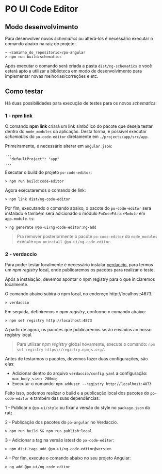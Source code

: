 # PO UI Code Editor

## Modo desenvolvimento

Para desenvolver novos *schematics* ou alterá-los é necessário executar o comando abaixo na raiz do projeto:

```
~ <caminho_do_repositorio>/po-angular
> npm run build:schematics
```

Após executar o comando será criada a pasta `dist/ng-schematics` e você estará apto a utilizar a biblioteca
em modo de desenvolvimento para implementar novas melhorias/correções e etc.

## Como testar

Há duas possibilidades para execução de testes para os novos *schematics*:

### 1 - npm link

O comando **npm link** criará um link simbólico do pacote que deseja testar dentro do `node_modules` da aplicação. Desta forma, é possível executar *schematics* do `po-code-editor` diretamente em `./projects/app/src/app`. 

Primeiramente, é necessário alterar em `angular.json`:

```
...
  "defaultProject": "app"
...
```

Executar o build do projeto `po-code-editor`:

``` 
> npm run build:code-editor 
```

Agora executaremos o comando de link:

``` 
> npm link dist/ng-code-editor 
```

Por fim, executando o comando abaixo, o pacote do `po-code-editor` será instalado e também será adicionado o módulo `PoCodeEditorModule` em `app.module.ts`:

``` 
> ng generate @po-ui/ng-code-editor:ng-add 
```

> Pra remover posteriormente o pacote `po-code-editor` do `node_modules` execute `npm uninstall @po-ui/ng-code-editor`.
### 2 - verdaccio

Para poder testar localmente é necessário instalar [verdaccio](https://github.com/verdaccio/verdaccio), para termos um *npm registry* local,
onde publicaremos os pacotes para realizar o teste.

Após a instalação, devemos apontar o npm registry para o que iniciaremos localmente.

O comando abaixo subirá o npm local, no endereço http://localhost:4873.

``` 
> verdaccio 
```

Em seguida, definiremos o *npm registry*, conforme o comando abaixo:

``` 
> npm set registry http://localhost:4873 
```

A partir de agora, os pacotes que publicaremos serão enviados ao nosso registry local.

> Para utilizar *npm registry* global novamente, execute o comando: `npm set registry https://registry.npmjs.org/`.

Antes de testarmos o pacotes, devemos fazer duas configurações, são elas:

- Adicionar dentro do arquivo ```verdaccio/config.yaml``` a configuração: `max_body_size: 200mb`;
- Executar o comando: ``` npm adduser --registry http://localhost:4873 ```

Feito isso, podemos realizar o build e a publicação local dos pacotes do `po-code-editor` e também das suas dependências:

1 - Publicar o `@po-ui/style` ou fixar a versão do style no `package.json` da raiz.

2 - Publicação dos pacotes do `po-angular` no Verdaccio.

```
> npm run build && npm run publish:local
```

3 - Adicionar a tag na versão latest do `po-code-editor`:

```
> npm dist-tags add @po-ui/ng-code-editor@version
```

4 - Por fim, execute o comando abaixo no seu projeto Angular:

```
> ng add @po-ui/ng-code-editor
```
